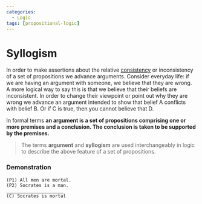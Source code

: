 ```yaml
---
categories:
  - Logic
tags: [propositional-logic]
---
```


# Syllogism

In order to make assertions about the relative [consistency](/Logic/General_concepts/Logical_consistency.md) or inconsistency of a set of propositions we advance arguments. Consider everyday life: if we are having an argument with someone, we believe that they are wrong. A more logical way to say this is that we believe that their beliefs are inconsistent. In order to change their viewpoint or point out why they are wrong we advance an argument intended to show that belief A conflicts with belief B. Or if C is true, then you cannot believe that D.

In formal terms **an argument is a set of propositions comprising one or more premises and a conclusion. The conclusion is taken to be supported by the premises.**

> The terms **argument** and **syllogism** are used interchangeably in logic to describe the above feature of a set of propositions.

### Demonstration

```
(P1) All men are mortal.
(P2) Socrates is a man.
_____________________
(C) Socrates is mortal
```
